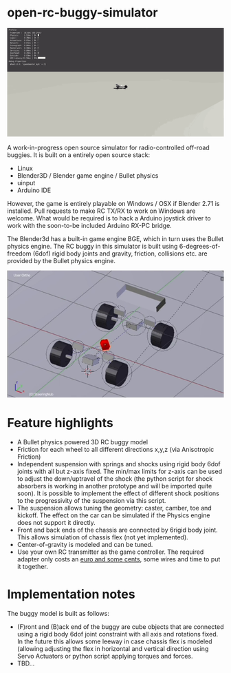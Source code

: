 # open-rc-buggy-simulator

![Simulated Buggy Jumps](https://github.com/juherask/open-rc-buggy-simulator/raw/master/images/jump.gif)

A work-in-progress open source simulator for radio-controlled off-road buggies. It is built on a entirely open source stack:

* Linux
* Blender3D / Blender game engine / Bullet physics
* uinput
* Arduino IDE

However, the game is entirely playable on Windows / OSX if Blender 2.71 is installed. Pull requests to make RC TX/RX to work on Windows are welcome. What would be required is to hack a Arduino joystick driver to work with the soon-to-be included Arduino RX-PC bridge.

The Blender3d has a built-in game engine BGE, which in turn uses the Bullet physics engine. The RC buggy in this simulator is built using 6-degrees-of-freedom (6dof) rigid body joints and gravity, friction, collisions etc. are provided by the Bullet physics engine.

![The structure of the car model under the hood](https://raw.githubusercontent.com/juherask/open-rc-buggy-simulator/master/images/model.png)


# Feature highlights
* A Bullet physics powered 3D RC buggy model
 * Friction for each wheel to all different directions x,y,z (via Anisotropic Friction)
 * Independent suspension with springs and shocks using rigid body 6dof joints with all but z-axis fixed. The min/max limits for z-axis can be used to adjust the down/uptravel of the shock (the python script for shock absorbers is working in another prototype and will be imported quite soon). It is possible to implement the effect of different shock positions to the progressivity of the suspension via this script. 
 * The suspension allows tuning the geometry: caster, camber, toe and kickoff. The effect on the car can be simulated if the Physics engine does not support it directly.
 * Front and back ends of the chassis are connected by 6rigid body joint. This allows simulation of chassis flex (not yet implemented).
 * Center-of-gravity is modeled and can be tuned. 
* Use your own RC transmitter as the game controller. The required adapter only costs an [euro and some cents](http://www.ebay.com/itm/USB-Nano-V3-0-ATmega328-16M-5V-Micro-controller-CH340G-board-For-Arduino-1PC-/381506734078), some wires and time to put it together.

# Implementation notes

The buggy model is built as follows:
* (F)ront and (B)ack end of the buggy are cube objects that are connected using a rigid body 6dof joint constraint with all axis and rotations fixed. In the future this allows some leeway in case chassis flex is modeled (allowing adjusting the flex in horizontal and vertical direction using Servo Actuators or python script applying torques and forces.
* TBD...
